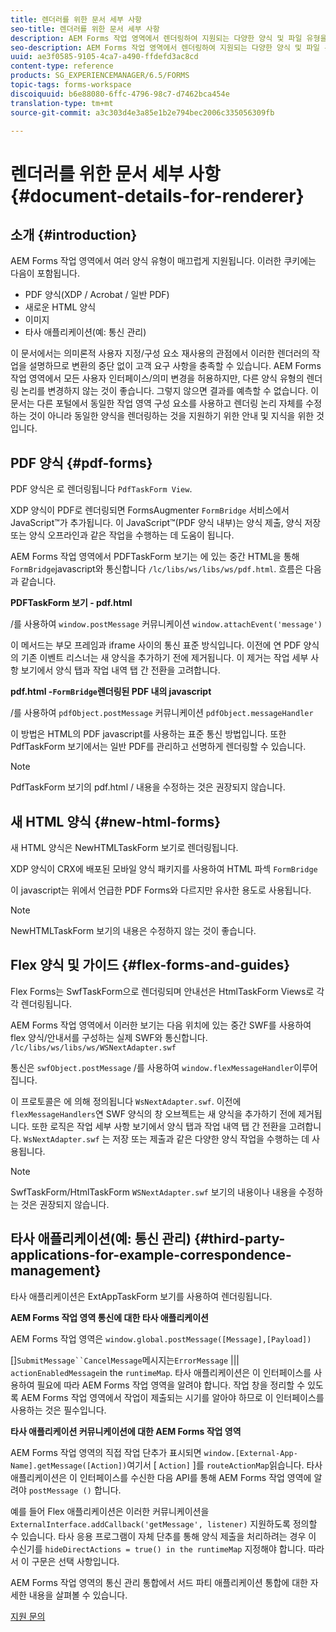 ```yaml
---
title: 렌더러를 위한 문서 세부 사항
seo-title: 렌더러를 위한 문서 세부 사항
description: AEM Forms 작업 영역에서 렌더링하여 지원되는 다양한 양식 및 파일 유형을 렌더링하는 방법에 대한 개념 정보입니다.
seo-description: AEM Forms 작업 영역에서 렌더링하여 지원되는 다양한 양식 및 파일 유형을 렌더링하는 방법에 대한 개념 정보입니다.
uuid: ae3f0585-9105-4ca7-a490-ffdefd3ac8cd
content-type: reference
products: SG_EXPERIENCEMANAGER/6.5/FORMS
topic-tags: forms-workspace
discoiquuid: b6e88080-6ffc-4796-98c7-d7462bca454e
translation-type: tm+mt
source-git-commit: a3c303d4e3a85e1b2e794bec2006c335056309fb

---
```



# 렌더러를 위한 문서 세부 사항 {#document-details-for-renderer}

## 소개 {#introduction}

AEM Forms 작업 영역에서 여러 양식 유형이 매끄럽게 지원됩니다. 이러한 쿠키에는 다음이 포함됩니다.

* PDF 양식(XDP / Acrobat / 일반 PDF)
* 새로운 HTML 양식
* 이미지
* 타사 애플리케이션(예: 통신 관리)

이 문서에서는 의미론적 사용자 지정/구성 요소 재사용의 관점에서 이러한 렌더러의 작업을 설명하므로 변환의 중단 없이 고객 요구 사항을 충족할 수 있습니다. AEM Forms 작업 영역에서 모든 사용자 인터페이스/의미 변경을 허용하지만, 다른 양식 유형의 렌더링 논리를 변경하지 않는 것이 좋습니다. 그렇지 않으면 결과를 예측할 수 없습니다. 이 문서는 다른 포털에서 동일한 작업 영역 구성 요소를 사용하고 렌더링 논리 자체를 수정하는 것이 아니라 동일한 양식을 렌더링하는 것을 지원하기 위한 안내 및 지식을 위한 것입니다.

## PDF 양식 {#pdf-forms}

PDF 양식은 로 렌더링됩니다 `PdfTaskForm View`.

XDP 양식이 PDF로 렌더링되면 FormsAugmenter `FormBridge` 서비스에서 JavaScript™가 추가됩니다. 이 JavaScript™(PDF 양식 내부)는 양식 제출, 양식 저장 또는 양식 오프라인과 같은 작업을 수행하는 데 도움이 됩니다.

AEM Forms 작업 영역에서 PDFTaskForm 보기는 에 있는 중간 HTML을 통해 `FormBridge`javascript와 통신합니다 `/lc/libs/ws/libs/ws/pdf.html`. 흐름은 다음과 같습니다.

**PDFTaskForm 보기 - pdf.html**

/를 사용하여 `window.postMessage` 커뮤니케이션 `window.attachEvent('message')`

이 메서드는 부모 프레임과 iframe 사이의 통신 표준 방식입니다. 이전에 연 PDF 양식의 기존 이벤트 리스너는 새 양식을 추가하기 전에 제거됩니다. 이 제거는 작업 세부 사항 보기에서 양식 탭과 작업 내역 탭 간 전환을 고려합니다.

**pdf.html -`FormBridge`렌더링된 PDF 내의 javascript**

/를 사용하여 `pdfObject.postMessage` 커뮤니케이션 `pdfObject.messageHandler`

이 방법은 HTML의 PDF javascript를 사용하는 표준 통신 방법입니다. 또한 PdfTaskForm 보기에서는 일반 PDF를 관리하고 선명하게 렌더링할 수 있습니다.

>[!NOTE]
>
>PdfTaskForm 보기의 pdf.html / 내용을 수정하는 것은 권장되지 않습니다.

## 새 HTML 양식 {#new-html-forms}

새 HTML 양식은 NewHTMLTaskForm 보기로 렌더링됩니다.

XDP 양식이 CRX에 배포된 모바일 양식 패키지를 사용하여 HTML 파섹 `FormBridge`

이 javascript는 위에서 언급한 PDF Forms와 다르지만 유사한 용도로 사용됩니다.

>[!NOTE]
>
>NewHTMLTaskForm 보기의 내용은 수정하지 않는 것이 좋습니다.

## Flex 양식 및 가이드 {#flex-forms-and-guides}

Flex Forms는 SwfTaskForm으로 렌더링되며 안내선은 HtmlTaskForm Views로 각각 렌더링됩니다.

AEM Forms 작업 영역에서 이러한 보기는 다음 위치에 있는 중간 SWF를 사용하여 flex 양식/안내서를 구성하는 실제 SWF와 통신합니다. `/lc/libs/ws/libs/ws/WSNextAdapter.swf`

통신은 `swfObject.postMessage` /를 사용하여 `window.flexMessageHandler`이루어집니다.

이 프로토콜은 에 의해 정의됩니다 `WsNextAdapter.swf`. 이전에 `flexMessageHandlers`연 SWF 양식의 창 오브젝트는 새 양식을 추가하기 전에 제거됩니다. 또한 로직은 작업 세부 사항 보기에서 양식 탭과 작업 내역 탭 간 전환을 고려합니다. `WsNextAdapter.swf` 는 저장 또는 제출과 같은 다양한 양식 작업을 수행하는 데 사용됩니다.

>[!NOTE]
>
>SwfTaskForm/HtmlTaskForm `WSNextAdapter.swf` 보기의 내용이나 내용을 수정하는 것은 권장되지 않습니다.

## 타사 애플리케이션(예: 통신 관리) {#third-party-applications-for-example-correspondence-management}

타사 애플리케이션은 ExtAppTaskForm 보기를 사용하여 렌더링됩니다.

**AEM Forms 작업 영역 통신에 대한 타사 애플리케이션**

AEM Forms 작업 영역은 `window.global.postMessage([Message],[Payload])`

[]`SubmitMessage``CancelMessage`메시지는`ErrorMessage` ||| `actionEnabledMessage`in the `runtimeMap`. 타사 애플리케이션은 이 인터페이스를 사용하여 필요에 따라 AEM Forms 작업 영역을 알려야 합니다. 작업 창을 정리할 수 있도록 AEM Forms 작업 영역에서 작업이 제출되는 시기를 알아야 하므로 이 인터페이스를 사용하는 것은 필수입니다.

**타사 애플리케이션 커뮤니케이션에 대한 AEM Forms 작업 영역**

AEM Forms 작업 영역의 직접 작업 단추가 표시되면 `window.[External-App-Name].getMessage([Action])`여기서 [ `Action]` ]를 `routeActionMap`읽습니다. 타사 애플리케이션은 이 인터페이스를 수신한 다음 API를 통해 AEM Forms 작업 영역에 알려야 `postMessage ()` 합니다.

예를 들어 Flex 애플리케이션은 이러한 커뮤니케이션을 `ExternalInterface.addCallback('getMessage', listener)` 지원하도록 정의할 수 있습니다. 타사 응용 프로그램이 자체 단추를 통해 양식 제출을 처리하려는 경우 이 수신기를 `hideDirectActions = true() in the runtimeMap` 지정해야 합니다. 따라서 이 구문은 선택 사항입니다.

AEM Forms 작업 영역의 [](/help/forms/using/integrating-correspondence-management-html-workspace.md)통신 관리 통합에서 서드 파티 애플리케이션 통합에 대한 자세한 내용을 살펴볼 수 있습니다.


[지원 문의](https://www.adobe.com/account/sign-in.supportportal.html)
